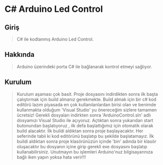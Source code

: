 # C# Arduino Led Control

## Giriş

> C# ile kodlanmış Arduino Led Control. 

## Hakkında

> Arduino üzerindeki porta C# ile bağlanarak kontrol etmeyi sağlıyor.

## Kurulum

> Kurulum aşaması çok basit. Proje dosyasını indirdikten sonra ilk başta çalıştırmak için build almanız gerekmekte. Build almak için bir c# kod editörü lazım piyasada en çok kullanılanlardan birisi olan ve benimde kullanmakta olduğum 'Visual Studio' yu önereceğim sizlere tamamen ücretsiz!  Gerekli dosyaları indirkten sonra 'ArduinoControl.sln' adlı dosyamızı Visual Studio ile açıyoruz. Açtıktan sonra yukarıdan start butonundan başlatıyoruz , ilk defa başlattığımız için otomatik olarak build alacaktır. İlk buildi aldıktan sonra proje başlayacaktır. Her seferinde tabii ki kod editörünü başlatıp bu şekilde başlatamayız. İlk buildi aldıktan sonra proje klasörünüzün içinde 'bin' adında bir klasör oluşacaktır bu dosyanın içine girip gerekli exe dosyasını başlatıp kullanabilirsiniz. Unutmayın bu işlemleri Arduino'nuz bilgisayarınıza bağlı iken yapın yoksa hata verir!!!
